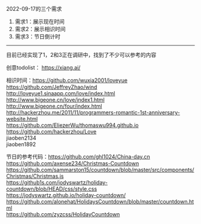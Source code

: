

2022-09-17的三个需求

1. 需求1：展示现在时间
2. 需求2：展示相识时间
3. 需求3：节日倒计时

---

目前已经实现了1，2和3正在调研中，找到了不少可以参考的内容

创意todolist： https://xiang.ai/

相识时间：https://github.com/wuxia2001/loveyue  
https://github.com/JeffreyZhao/wind  
http://loveyue1.sinaapp.com/love/index.html
http://www.bigeone.cn/love/index1.html  
http://www.bigeone.cn/four/index.html  
http://hackerzhou.me/2011/11/programmers-romantic-1st-anniversary-website.html  
https://github.com/EliezerWu/thomaswu994.github.io  
https://github.com/hackerzhou/Love  
jiaoben2134  
jiaoben1892  

节日的参考代码：https://github.com/ghl1024/China-day.cn  
https://github.com/axense234/Christmas-Countdown  
https://github.com/sammarston15/countdown/blob/master/src/components/Christmas/Christmas.js  
https://github1s.com/jodyswartz/holiday-countdown/blob/HEAD/css/style.css  
https://jodyswartz.github.io/holiday-countdown/  
https://github.com/alonehat/HolidaysCountdown/blob/master/countdown.html  
https://github.com/zyzcss/HolidayCountdown  


